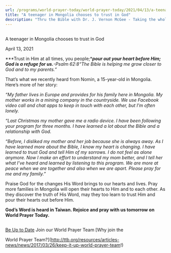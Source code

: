 ```yaml
---
url: /programs/world-prayer-today/world-prayer-today/2021/04/13/a-teenager-in-mongolia-chooses-to-trust-in-god
title: "A teenager in Mongolia chooses to trust in God"
description: "Thru the Bible with Dr. J. Vernon McGee - Taking the whole Word to the whole world"
---
```







## 
 A teenager in Mongolia chooses to trust in God


April 13, 2021




***Trust in Him at all times, you people;******pour out your heart before Him; God is a refuge for us.***-Psalm 62:8*“The Bible is helping me grow closer to God and to my parents.”*

That’s what we recently heard from Nomin, a 15-year-old in Mongolia. Here’s more of her story:

*“My father lives in Europe and provides for his family here in Mongolia. My mother works in a mining company in the countryside. We use Facebook video call and chat apps to keep in touch with each other, but I’m often lonely.*

*“Last Christmas my mother gave me a radio device. I have been following your program for three months. I have learned a lot about the Bible and a relationship with God.*

*“Before, I disliked my mother and her job because she is always away. As I have learned more about the Bible, I know my heart is changing. I have learned to trust God and tell Him of my sorrows. I do not feel as alone anymore. Now I make an effort to understand my mom better, and I tell her what I’ve heard and learned by listening to this program. We are more at peace when we are together and also when we are apart. Please pray for me and my family.”*

Praise God for the changes His Word brings to our hearts and lives. Pray more families in Mongolia will open their hearts to Him and to each other. As they discover the truth of His Word, may they too learn to trust Him and pour their hearts out before Him.

**God’s Word is heard in Taiwan. Rejoice and pray with us tomorrow on World Prayer Today.**







## 




[Be Up to Date](http://feeds.feedburner.com/WorldPrayerToday "World Prayer Today RSS Feed")
Join our World Prayer Team
[Why join the  

World Prayer Team?](http://ttb.org/resources/articles-news/news/2017/03/26/keep-it-up-world-prayer-team!)




